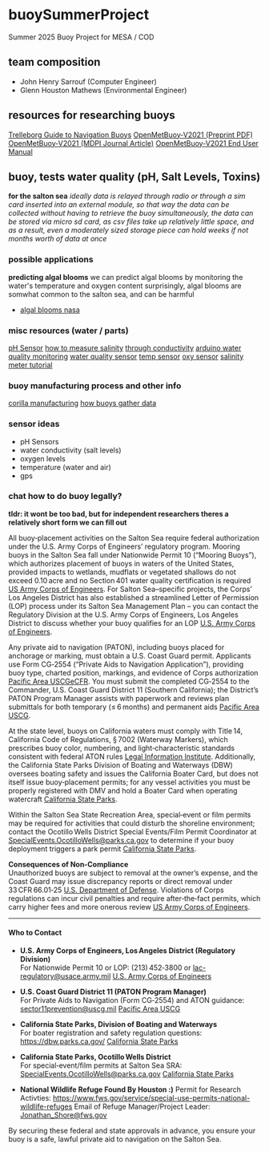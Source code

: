 # buoySummerProject
Summer 2025 Buoy Project for MESA / COD

## team composition
- John Henry Sarrouf (Computer Engineer)
- Glenn Houston Mathews (Environmental Engineer)

## resources for researching buoys
[Trelleborg Guide to Navigation Buoys](https://www.trelleborg.com/marine-systems/~/media/marine-systems/resources/guides-and-design-manual/downloads/guidetonavigationbuoys.pdf)
[OpenMetBuoy‑V2021 (Preprint PDF)](https://github.com/jerabaul29/OpenMetBuoy-v2021a/blob/main/latest_preprint_MDPI_2022.pdf)
[OpenMetBuoy‑V2021 (MDPI Journal Article)](https://www.mdpi.com/2076-3263/12/3/110)
[OpenMetBuoy‑V2021 End User Manual](https://github.com/jerabaul29/OpenMetBuoy-v2021a/tree/main/end_user_manual)



## buoy, tests water quality (pH, Salt Levels, Toxins)
**for the salton sea**
*ideally data is relayed through radio or through a sim card inserted into an external module, so that way the data can be collected without having to retrieve the buoy*
*simultaneously, the data can be stored via micro sd card, as csv files take up relatively little space, and as a result, even a moderately sized storage piece can hold weeks if not months worth of data at once*

### possible applications
**predicting algal blooms**
we can predict algal blooms by monitoring the water's temperature and oxygen content
surprisingly, algal blooms are somwhat common to the salton sea, and can be harmful
- [algal blooms nasa](https://visibleearth.nasa.gov/images/69055/algal-bloom-in-the-salton-sea-california/69057l)

### misc resources (water / parts)
[pH Sensor](https://store-usa.arduino.cc/products/gravity-analog-ph-sensor-meter-kit?srsltid=AfmBOoqeRMmGsmS6jF-vOOj_Sy8lIsTamM6BH9_96V_TSciFYV3JBH8x)
[how to measure salinity](https://www.reddit.com/r/arduino/comments/zhhk92/how_can_i_measure_salinity_of_water/)
[through conductivity](https://hackaday.io/project/7008-hacking-the-way-to-growing-food/log/24646-three-dollar-ec-ppm-meter-arduino)
[arduino water quality monitoring](https://www.instructables.com/Arduino-Water-Quality-Monitoring-System/)
[water quality sensor](https://www.instructables.com/Water-Quality-Sensor/)
[temp sensor](https://www.adafruit.com/product/3721?gQT=1)
[oxy sensor](https://store-usa.arduino.cc/collections/dfrobot/products/gravity-i2c-oxygen-sensor?gQT=1)
[salinity meter tutorial](https://www.instructables.com/Water-Salinity-meter/)


### buoy manufacturing process and other info
[corilla manufacturing](https://youtu.be/BqNsHRRcBX0?si=UaqvQV13RhbOa356)
[how buoys gather data](https://youtu.be/uI6qDKzxA8I?si=GbQfDtwYY16eQNXN)

### sensor ideas
- pH Sensors
- water conductivity (salt levels)
- oxygen levels
- temperature (water and air)
- gps

### chat how to do buoy legally?

**tldr: it wont be too bad, but for independent researchers theres a relatively short form we can fill out**

All buoy‑placement activities on the Salton Sea require federal authorization under the U.S. Army Corps of Engineers’ regulatory program. Mooring buoys in the Salton Sea fall under Nationwide Permit 10 (“Mooring Buoys”), which authorizes placement of buoys in waters of the United States, provided impacts to wetlands, mudflats or vegetated shallows do not exceed 0.10 acre and no Section 401 water quality certification is required [US Army Corps of Engineers](https://www.spk.usace.army.mil/Portals/12/documents/regulatory/nwp/2021-nwps/Attach.1-Final_2021_NWP_CA_Regional_Conditions.pdf?ver=a8cyqIUFwmGnd5gDIlwY0w%3D%3D&utm_source=chatgpt.com). For Salton Sea–specific projects, the Corps’ Los Angeles District has also established a streamlined Letter of Permission (LOP) process under its Salton Sea Management Plan – you can contact the Regulatory Division at the U.S. Army Corps of Engineers, Los Angeles District to discuss whether your buoy qualifies for an LOP [U.S. Army Corps of Engineers](https://www.spl.usace.army.mil/Missions/Regulatory/Projects-Programs/Salton-Sea-Management-Plan/?utm_source=chatgpt.com).

Any private aid to navigation (PATON), including buoys placed for anchorage or marking, must obtain a U.S. Coast Guard permit. Applicants use Form CG‑2554 (“Private Aids to Navigation Application”), providing buoy type, charted position, markings, and evidence of Corps authorization [Pacific Area USCG](https://www.pacificarea.uscg.mil/Our-Organization/District-11/Prevention-Division/PatonOne/?utm_source=chatgpt.com)[eCFR](https://www.ecfr.gov/current/title-33/chapter-I/subchapter-C/part-66?utm_source=chatgpt.com). You must submit the completed CG‑2554 to the Commander, U.S. Coast Guard District 11 (Southern California); the District’s PATON Program Manager assists with paperwork and reviews plan submittals for both temporary (≤ 6 months) and permanent aids [Pacific Area USCG](https://www.pacificarea.uscg.mil/Our-Organization/District-11/Prevention-Division/PatonOne/?utm_source=chatgpt.com).

At the state level, buoys on California waters must comply with Title 14, California Code of Regulations, § 7002 (Waterway Markers), which prescribes buoy color, numbering, and light‑characteristic standards consistent with federal ATON rules [Legal Information Institute](https://www.law.cornell.edu/regulations/california/14-CCR-7002?utm_source=chatgpt.com). Additionally, the California State Parks Division of Boating and Waterways (DBW) oversees boating safety and issues the California Boater Card, but does not itself issue buoy‑placement permits; for any vessel activities you must be properly registered with DMV and hold a Boater Card when operating watercraft [California State Parks](https://dbw.parks.ca.gov/?utm_source=chatgpt.com).

Within the Salton Sea State Recreation Area, special‑event or film permits may be required for activities that could disturb the shoreline environment; contact the Ocotillo Wells District Special Events/Film Permit Coordinator at SpecialEvents.OcotilloWells@parks.ca.gov to determine if your buoy deployment triggers a park permit [California State Parks](https://www.parks.ca.gov/?page_id=29646&utm_source=chatgpt.com).

**Consequences of Non‑Compliance**  
Unauthorized buoys are subject to removal at the owner’s expense, and the Coast Guard may issue discrepancy reports or direct removal under 33 CFR 66.01‑25 [U.S. Department of Defense](https://media.defense.gov/2017/Nov/20/2001846135/-1/-1/0/CG_2554.pdf?utm_source=chatgpt.com). Violations of Corps regulations can incur civil penalties and require after‑the‑fact permits, which carry higher fees and more onerous review [US Army Corps of Engineers](https://www.spk.usace.army.mil/Portals/12/documents/regulatory/nwp/2021-nwps/Attach.1-Final_2021_NWP_CA_Regional_Conditions.pdf?ver=a8cyqIUFwmGnd5gDIlwY0w%3D%3D&utm_source=chatgpt.com).

---

#### Who to Contact

- **U.S. Army Corps of Engineers, Los Angeles District (Regulatory Division)**  
    For Nationwide Permit 10 or LOP: (213) 452‑3800 or lac-regulatory@usace.army.mil [U.S. Army Corps of Engineers](https://www.spl.usace.army.mil/Missions/Regulatory/Projects-Programs/Salton-Sea-Management-Plan/?utm_source=chatgpt.com)
    
- **U.S. Coast Guard District 11 (PATON Program Manager)**  
    For Private Aids to Navigation (Form CG‑2554) and ATON guidance: sector11prevention@uscg.mil [Pacific Area USCG](https://www.pacificarea.uscg.mil/Our-Organization/District-11/Prevention-Division/PatonOne/?utm_source=chatgpt.com)
    
- **California State Parks, Division of Boating and Waterways**  
    For boater registration and safety regulation questions: https://dbw.parks.ca.gov/ [California State Parks](https://dbw.parks.ca.gov/?utm_source=chatgpt.com)
    
- **California State Parks, Ocotillo Wells District**  
    For special‑event/film permits at Salton Sea SRA: SpecialEvents.OcotilloWells@parks.ca.gov [California State Parks](https://www.parks.ca.gov/?page_id=29646&utm_source=chatgpt.com)
    
- **National Wildlife Refuge Found By Houston :)** 
Permit for Research Activties:
https://www.fws.gov/service/special-use-permits-national-wildlife-refuges
Email of Refuge Manager/Project Leader: Jonathan_Shore@fws.gov

By securing these federal and state approvals in advance, you ensure your buoy is a safe, lawful private aid to navigation on the Salton Sea.
